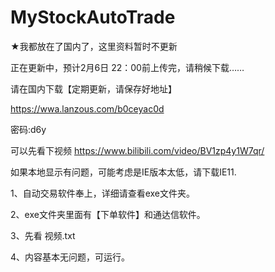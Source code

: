 # MyStockAutoTrade

★我都放在了国内了，这里资料暂时不更新

正在更新中，预计2月6日 22：00前上传完，请稍候下载……

请在国内下载【定期更新，请保存好地址】

https://wwa.lanzous.com/b0ceyac0d

密码:d6y


可以先看下视频
https://www.bilibili.com/video/BV1zp4y1W7qr/

 
如果本地显示有问题，可能考虑是IE版本太低，请下载IE11.


1、自动交易软件奉上，详细请查看exe文件夹。

2、exe文件夹里面有【下单软件】和通达信软件。

3、先看  视频.txt

4、内容基本无问题，可运行。






